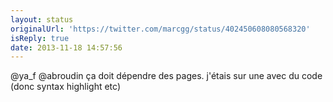 ```yaml
---
layout: status
originalUrl: 'https://twitter.com/marcgg/status/402450608080568320'
isReply: true
date: 2013-11-18 14:57:56
---
```


@ya_f @abroudin ça doit dépendre des pages. j'étais sur une avec du code (donc syntax highlight etc)
